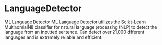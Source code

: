 # LanguageDetector
ML Language Detector
ML Language Detector utilizes the Scikit-Learn MultinomialNB classifier for natural language processing (NLP) to detect the language from an inputted sentence. Can detect over 21,000 different languages and is extremely reliable and efficient. 
